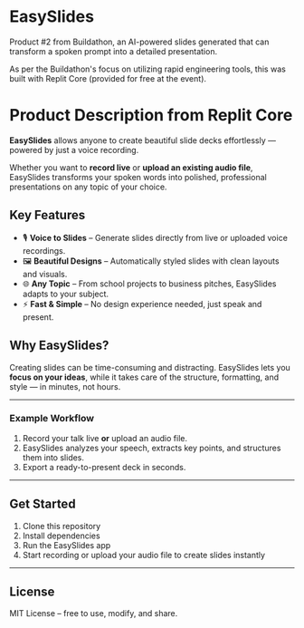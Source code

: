 # EasySlides
Product #2 from Buildathon, an AI-powered slides generated that can transform a spoken prompt into a detailed presentation.

As per the Buildathon's focus on utilizing rapid engineering tools, this was built with Replit Core (provided for free at the event).


# Product Description from Replit Core

**EasySlides** allows anyone to create beautiful slide decks effortlessly — powered by just a voice recording.  

Whether you want to **record live** or **upload an existing audio file**, EasySlides transforms your spoken words into polished, professional presentations on any topic of your choice.  

## Key Features
- 🎙️ **Voice to Slides** – Generate slides directly from live or uploaded voice recordings.  
- 🖼️ **Beautiful Designs** – Automatically styled slides with clean layouts and visuals.  
- 🌐 **Any Topic** – From school projects to business pitches, EasySlides adapts to your subject.  
- ⚡ **Fast & Simple** – No design experience needed, just speak and present.  

## Why EasySlides?
Creating slides can be time-consuming and distracting. EasySlides lets you **focus on your ideas**, while it takes care of the structure, formatting, and style — in minutes, not hours.  

---

### Example Workflow
1. Record your talk live **or** upload an audio file.  
2. EasySlides analyzes your speech, extracts key points, and structures them into slides.  
3. Export a ready-to-present deck in seconds.  

---

## Get Started
1. Clone this repository  
2. Install dependencies  
3. Run the EasySlides app  
4. Start recording or upload your audio file to create slides instantly  

---

## License
MIT License – free to use, modify, and share.
